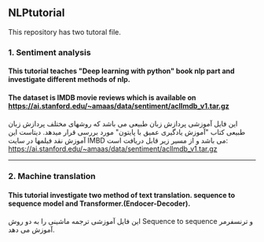 ## NLPtutorial
This repository has two tutoral file.
### 1. Sentiment analysis
#### This tutorial teaches "Deep learning with python" book nlp part and investigate different methods of nlp.
#### The dataset is IMDB movie reviews which is available on https://ai.stanford.edu/~amaas/data/sentiment/aclImdb_v1.tar.gz


این فایل آموزشی پردازش زبان طبیعی می باشد که روشهای مختلف پردازش زبان طبیعی کتاب "آموزش یادگیری عمیق با پایتون" مورد بررسی قرار میدهد.
دیتاست این آموزش نقد فیلمها در سایت IMBD می باشد و از مسیر زیر قابل دریافت است:
https://ai.stanford.edu/~amaas/data/sentiment/aclImdb_v1.tar.gz

---

### 2. Machine translation
#### This tutorial investigate two method of text translation. sequence to sequence model and Transformer.(Endocer-Decoder).

این فایل آموزشی ترجمه ماشینی را به دو روش Sequence to sequence و ترنسفرمر آموزش می دهد.

